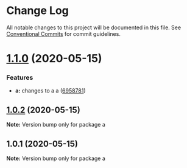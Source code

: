 # Change Log

All notable changes to this project will be documented in this file.
See [Conventional Commits](https://conventionalcommits.org) for commit guidelines.

# [1.1.0](https://github.com/victorlambert/lerna-test/compare/v1.0.2...v1.1.0) (2020-05-15)


### Features

* **a:** changes to a a ([6958781](https://github.com/victorlambert/lerna-test/commit/695878109290882c765547b24a8c8d2facceffc8))





## [1.0.2](/compare/v1.0.1...v1.0.2) (2020-05-15)

**Note:** Version bump only for package a





## 1.0.1 (2020-05-15)

**Note:** Version bump only for package a
